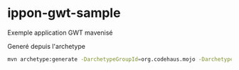 ippon-gwt-sample
================

Exemple application GWT mavenisé

Generé depuis l'archetype
```sh
mvn archetype:generate -DarchetypeGroupId=org.codehaus.mojo -DarchetypeArtifactId=gwt-maven-plugin -DarchetypeVersion=2.5.1
```